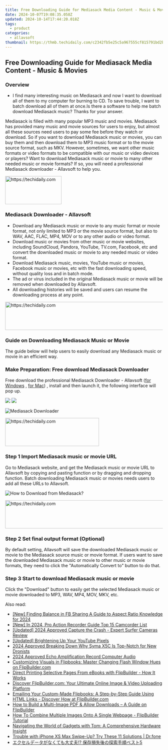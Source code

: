 ```yaml
---
title: Free Downloading Guide for Mediasack Media Content - Music & Movies
date: 2024-10-07T19:08:35.058Z
updated: 2024-10-14T17:44:20.018Z
tags:
  - product
categories:
  - allavsoft
thumbnail: https://thmb.techidaily.com/c2342fb5e25c5a967555cf815791bd2b9698b049e69b2eb389ba72dc308a7ad2.jpeg
---
```


## Free Downloading Guide for Mediasack Media Content - Music & Movies

### Overview

* I find many interesting music on Mediasack and now I want to download all of them to my computer for burning to CD. To save trouble, I want to batch download all of them at once.Is there a software to help me batch download Mediasack music? Thanks for your answer.

Mediasack is filled with many popular MP3 music and movies. Mediasack has provided many music and movie sources for users to enjoy, but almost all these sources need users to pay some fee before they watch or download. So if you want to download Mediasack music or movies, you can buy them and then download them to MP3 music format or to the movie source format, such as MKV. However, sometimes, we want other music formats or video formats to be compatible with our music or video devices or players? Want to download Mediasack music or movie to many other needed music or movie formats? If so, you will need a professional Mediasack downloader - Allavsoft to help you.

<!-- affiliate ads begin -->
<a href="https://aligracehair.sjv.io/c/5597632/2135353/19272" target="_top" id="2135353">
  <img src="//a.impactradius-go.com/display-ad/19272-2135353" border="0" alt="https://techidaily.com" width="180" height="90"/>
</a>
<img height="0" width="0" src="https://aligracehair.sjv.io/i/5597632/2135353/19272" style="position:absolute;visibility:hidden;" border="0" />
<!-- affiliate ads end -->

### Mediasack Downloader - Allavsoft

* Download any Mediasack music or movie to any music format or movie format, not only limited to MP3 or the movie source format, but also to WAV, AAC, FLAC, MP4, MOV or to any other audio or video format.
* Download music or movies from other music or movie websites, including SoundCloud, Pandora, YouTube, TV.com, Facebook, etc and convert the downloaded music or movie to any needed music or video format.
* Download Mediasack music, movies, YouTube music or movies, Facebook music or movies, etc with the fast downloading speed, without quality loss and in batch mode.
* The ad or virus included in the original Mediasack music or movie will be removed when downloaded by Allavsoft.
* All downloading histories will be saved and users can resume the downloading process at any point.

<!-- affiliate ads begin -->
<a href="https://ephamedtechinc.pxf.io/c/5597632/2126492/26400" target="_top" id="2126492">
  <img src="//a.impactradius-go.com/display-ad/26400-2126492" border="0" alt="https://techidaily.com" width="640" height="90"/>
</a>
<img height="0" width="0" src="https://ephamedtechinc.pxf.io/i/5597632/2126492/26400" style="position:absolute;visibility:hidden;" border="0" />
<!-- affiliate ads end -->

### Guide on Downloading Mediasack Music or Movie

The guide below will help users to easily download any Mediasack music or movie in an efficient way.

### Make Preparation: Free download Mediasack Downloader

Free download the professional Mediasack Downloader - Allavsoft ([for Windows](https://tools.techidaily.com/allavsoft/products/) , [for Mac](https://tools.techidaily.com/allavsoft/products/)) , install and then launch it, the following interface will pop up.

[![](https://www.allavsoft.com/how-to/../images/how-to/free-download-win.jpg)](https://tools.techidaily.com/allavsoft/products/) [![](https://www.allavsoft.com/how-to/../images/how-to/free-download-mac.jpg)](https://tools.techidaily.com/allavsoft/products/)

![Mediasack Downloader](https://www.allavsoft.com/how-to/../images/allavsoft/screen-shot-600.jpg)

<!-- affiliate ads begin -->
<a href="https://25home.pxf.io/c/5597632/2148645/16836" target="_top" id="2148645">
  <img src="//a.impactradius-go.com/display-ad/16836-2148645" border="0" alt="https://techidaily.com" width="300" height="90"/>
</a>
<img height="0" width="0" src="https://25home.pxf.io/i/5597632/2148645/16836" style="position:absolute;visibility:hidden;" border="0" />
<!-- affiliate ads end -->

### Step 1 Import Mediasack music or movie URL

Go to Mediasack website, and get the Mediasack music or movie URL to Allavsoft by copying and pasting function or by dragging and dropping function. Batch downloading Mediasack music or movies needs users to add all these URLs to Allavsoft.

![How to Download from Mediasack?](https://www.allavsoft.com/how-to/../images/how-to/download-rtmp-video/download-rtmp-video.jpg)

<!-- affiliate ads begin -->
<a href="https://appsumo.8odi.net/c/5597632/2043639/7443" target="_top" id="2043639">
  <img src="//a.impactradius-go.com/display-ad/7443-2043639" border="0" alt="https://techidaily.com" width="728" height="90"/>
</a>
<img height="0" width="0" src="https://appsumo.8odi.net/i/5597632/2043639/7443" style="position:absolute;visibility:hidden;" border="0" />
<!-- affiliate ads end -->

### Step 2 Set final output format (Optional)

By default setting, Allavsoft will save the downloaded Mediasack music or movie to the Mediasack source music or movie format. If users want to save the downloaded Mediasack music or movie to other music or movie formats, they need to click the "Automatically Convert to" button to do that.

### Step 3 Start to download Mediasack music or movie

Click the "Download" button to easily get the selected Mediasack music or movie downloaded to MP3, WAV, MP4, MOV, MKV, etc.

<ins class="adsbygoogle"
     style="display:block"
     data-ad-format="autorelaxed"
     data-ad-client="ca-pub-7571918770474297"
     data-ad-slot="1223367746"></ins>

<ins class="adsbygoogle"
     style="display:block"
     data-ad-client="ca-pub-7571918770474297"
     data-ad-slot="8358498916"
     data-ad-format="auto"
     data-full-width-responsive="true"></ins>

<span class="atpl-alsoreadstyle">Also read:</span>
<div><ul>
<li><a href="https://facebook-videos.techidaily.com/new-finding-balance-in-fb-sharing-a-guide-to-aspect-ratio-knowledge-for-2024/"><u>[New] Finding Balance in FB Sharing A Guide to Aspect Ratio Knowledge for 2024</u></a></li>
<li><a href="https://fox-boxes.techidaily.com/new-in-2024-pro-action-recorder-guide-top-15-camcorder-list/"><u>[New] In 2024, Pro Action Recorder Guide Top 15 Camcorder List</u></a></li>
<li><a href="https://fox-helps.techidaily.com/updated-2024-approved-capture-the-crash-expert-surfer-cameras-review/"><u>[Updated] 2024 Approved Capture the Crash - Expert Surfer Cameras Review</u></a></li>
<li><a href="https://youtube-tips.techidaily.com/ed-brightening-up-your-youtube-pixels/"><u>[Updated] Brightening Up Your YouTube Pixels</u></a></li>
<li><a href="https://fox-hovers.techidaily.com/2024-approved-breaking-down-why-syma-x5c-is-top-notch-for-new-dronists/"><u>2024 Approved Breaking Down Why Syma X5C Is Top-Notch for New Dronists</u></a></li>
<li><a href="https://desktop-recording.techidaily.com/2024-approved-echo-amplification-record-computer-audio/"><u>2024 Approved Echo Amplification Record Computer Audio</u></a></li>
<li><a href="https://win-special.techidaily.com/customizing-visuals-in-flipbooks-master-changing-flash-window-hues-on-flipbuildercom/"><u>Customizing Visuals in Flipbooks: Master Changing Flash Window Hues on FlipBuilder.com</u></a></li>
<li><a href="https://win-special.techidaily.com/direct-printing-selective-pages-from-ebooks-with-flipbuilder-how-it-works/"><u>Direct Printing Selective Pages From eBooks with FlipBuilder - How It Works</u></a></li>
<li><a href="https://win-special.techidaily.com/discover-flipbuildercom-your-ultimate-online-image-and-video-uploading-platform/"><u>Discover FlipBuilder.com: Your Ultimate Online Image & Video Uploading Platform</u></a></li>
<li><a href="https://win-special.techidaily.com/emailing-your-custom-made-flipbooks-a-step-by-step-guide-using-html-links-discover-how-at-flipbuildercom/"><u>Emailing Your Custom-Made Flipbooks: A Step-by-Step Guide Using HTML Links - Discover How at FlipBuilder.com</u></a></li>
<li><a href="https://win-special.techidaily.com/how-to-build-a-multi-image-pdf-and-allow-downloads-a-guide-on-flipbuilder/"><u>How to Build a Multi-Image PDF & Allow Downloads – A Guide on FlipBuilder</u></a></li>
<li><a href="https://win-special.techidaily.com/how-to-combine-multiple-images-onto-a-single-webpage-flipbuilder-tutorial/"><u>How To Combine Multiple Images Onto A Single Webpage - FlipBuilder Tutorial</u></a></li>
<li><a href="https://hardware-updates.techidaily.com/navigating-the-world-of-gadgets-with-tom-a-comprehensive-hardware-insight/"><u>Navigating the World of Gadgets with Tom: A Comprehensive Hardware Insight</u></a></li>
<li><a href="https://iphone-unlock.techidaily.com/trouble-with-iphone-xs-max-swipe-up-try-these-11-solutions-drfone-by-drfone-ios/"><u>Trouble with iPhone XS Max Swipe-Up? Try These 11 Solutions | Dr.fone</u></a></li>
<li><a href="https://win-luxury.techidaily.com/1728483863289-5/"><u>エクセルデータがなくても大丈夫!? 保存損失後の探索手順ベスト5</u></a></li>
</ul></div>


